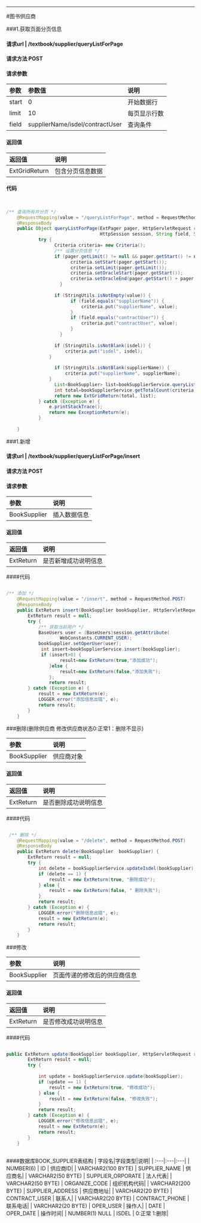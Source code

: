 ****

#图书供应商

###1.获取页面分页信息

#### 请求url | /textbook/supplier/queryListForPage

#### 请求方法 POST

#### 请求参数 

|  参数|参数值|说明|
| :---|:---|:---|
|start|0|开始数据行|
|limit|10|每页显示行数|
|field|supplierName/isdel/contractUser|查询条件|

#### 返回值

| 返回值|说明|
| :---|:---|
|ExtGridReturn|包含分页信息数据|

#### 代码

```java


/** 查询所有并分页 */
	@RequestMapping(value = "/queryListForPage", method = RequestMethod.POST)
	@ResponseBody
	public Object queryListForPage(ExtPager pager, HttpServletRequest request,
                                   HttpSession session, String field, String value, String isdel, String supplierName){
			try {
				  Criteria criteria= new Criteria();
				  /** 设置分页信息 */
				  if (pager.getLimit() != null && pager.getStart() != null) {
						criteria.setStart(pager.getStart());
						criteria.setLimit(pager.getLimit());
						criteria.setOracleStart(pager.getStart());
						criteria.setOracleEnd(pager.getStart() + pager.getLimit());
					}
				 
				  if (StringUtils.isNotEmpty(value)) {
						if (field.equals("supplierName")) {
							criteria.put("supplierName", value);
						}
						if (field.equals("contractUser")) {
							criteria.put("contractUser", value);
						}
					}
				  
				  if (StringUtils.isNotBlank(isdel)) {
					  criteria.put("isdel", isdel);
				}
					
				  if (StringUtils.isNotBlank(supplierName)) {
					  criteria.put("supplierName", supplierName);
				}
				  List<BookSupplier> list=bookSupplierService.queryListForPage(criteria);
				  int total=bookSupplierService.getTotalCount(criteria);
				  return new ExtGridReturn(total, list);
			} catch (Exception e) {
				e.printStackTrace();
				return new ExceptionReturn(e);
			}	
		
	}

```

###1.新增

#### 请求url | /textbook/supplier/queryListForPage/insert

#### 请求方法 POST

#### 请求参数 

|  参数|说明|
| :---|:---|
|BookSupplier|插入数据信息|

#### 返回值

| 返回值|说明|
| :---|:---|
|ExtReturn|是否新增成功说明信息|

####代码

```java

/** 添加 */
	@RequestMapping(value = "/insert", method = RequestMethod.POST)
	@ResponseBody
	public ExtReturn insert(BookSupplier bookSupplier, HttpServletRequest request, HttpSession session) {
		ExtReturn result = null;
		try {
			/** 获取当前用户 */
			BaseUsers user = (BaseUsers)session.getAttribute(
 					WebConstants.CURRENT_USER);
			bookSupplier.setOperUser(user);
			 int insert=bookSupplierService.insert(bookSupplier);
			 if (insert>0) {
					result=new ExtReturn(true,"添加成功");
				}else {
					result=new ExtReturn(false,"添加失败");
				};
				return result;
		} catch (Exception e) {
			result = new ExtReturn(e);
			LOGGER.error("添加信息出错", e);
			return result;
		}
	}

```

###删除(删除供应商 修改供应商状态0:正常1：删除不显示)

|  参数|说明|
| :---|:---|
|BookSupplier  |供应商对象|
#### 返回值

| 返回值|说明|
| :---|:---|
|ExtReturn|是否删除成功说明信息|

####代码

```java

 /** 删除 */
	@RequestMapping(value = "/delete", method = RequestMethod.POST)
	@ResponseBody
	public ExtReturn delete(BookSupplier  bookSupplier) {
		ExtReturn result = null;
		try {
			int delete = bookSupplierService.updateIsdel(bookSupplier);
			if (delete == 1) {
				result = new ExtReturn(true, "删除成功");
			} else {
				result = new ExtReturn(false, " 删除失败");
			}
			return result;
		} catch (Exception e) {
			LOGGER.error("删除信息出错", e);
			result = new ExtReturn(e);
			return result;
		}
	}

```

###修改

|  参数|说明|
| :---|:---|
|BookSupplier |页面传递的修改后的供应商信息|

#### 返回值

| 返回值|说明|
| :---|:---|
|ExtReturn|是否修改成功说明信息|

####代码

```java

public ExtReturn update(BookSupplier bookSupplier, HttpServletRequest request) {
		ExtReturn result = null;
		try {
			
			int update = bookSupplierService.update(bookSupplier);
			if (update == 1) {
				result = new ExtReturn(true, "修改成功");
			} else {
				result = new ExtReturn(false, "修改失败");
			}
			return result;
		} catch (Exception e) {
			LOGGER.error("修改信息出错", e);
			result = new ExtReturn(e);
			return result;
		}
	}
 

```
####数据库BOOK_SUPPLIER表结构
| 字段名|字段类型|说明|
| :---|:---|:---|
| NUMBER(6) | ID | 供应商ID|
| VARCHAR2(100 BYTE) | SUPPLIER_NAME | 供应商名|
| VARCHAR2(50 BYTE) | SUPPLIER_ORPORATE | 法人代表|
| VARCHAR2(50 BYTE) | ORGANIZE_CODE | 组织机构代码|
| VARCHAR2(200 BYTE) | SUPPLIER_ADDRESS | 供应商地址|
| VARCHAR2(20 BYTE) | CONTRACT_USER | 联系人|
| VARCHAR2(20 BYTE) | CONTRACT_PHONE | 联系电话|
| VARCHAR2(20 BYTE) | OPER_USER | 操作人|
| DATE | OPER_DATE | 操作时间|
| NUMBER(1) NULL | ISDEL | 0:正常 1:删除|


